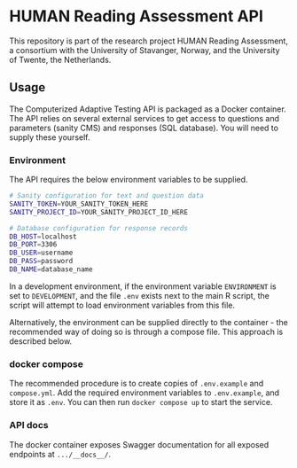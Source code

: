 # HUMAN Reading Assessment API

This repository is part of the research project HUMAN Reading Assessment, a consortium with the University of Stavanger, Norway, and the University of Twente, the Netherlands. 

## Usage

The Computerized Adaptive Testing API is packaged as a Docker container. The API relies on several external services to get access to questions and parameters (sanity CMS) and responses (SQL database). You will need to supply these yourself.

### Environment

The API requires the below environment variables to be supplied.

```sh
# Sanity configuration for text and question data
SANITY_TOKEN=YOUR_SANITY_TOKEN_HERE
SANITY_PROJECT_ID=YOUR_SANITY_PROJECT_ID_HERE

# Database configuration for response records
DB_HOST=localhost
DB_PORT=3306
DB_USER=username
DB_PASS=password
DB_NAME=database_name
```

In a development environment, if the environment variable `ENVIRONMENT` is set to `DEVELOPMENT`, and the file `.env` exists next to the main R script, the script will attempt to load environment variables from this file. 

Alternatively, the environment can be supplied directly to the container - the recommended way of doing so is through a compose file. This approach is described below.

### docker compose

The recommended procedure is to create copies of `.env.example` and `compose.yml`. Add the required environment variables to `.env.example`, and store it as `.env`. You can then run `docker compose up` to start the service. 

### API docs

The docker container exposes Swagger documentation for all exposed endpoints at `.../__docs__/`. 